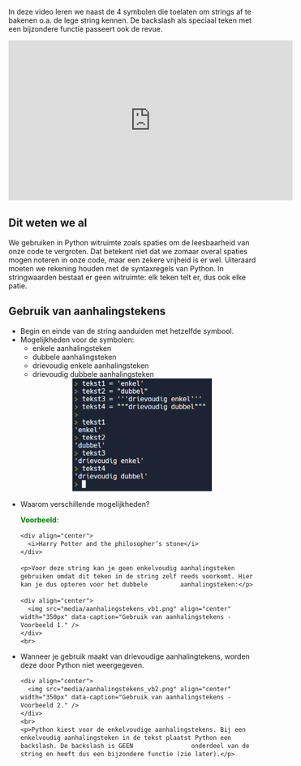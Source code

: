 In deze video leren we naast de 4 symbolen die toelaten om strings af te bakenen o.a. de lege string kennen. De backslash als speciaal teken met een bijzondere functie passeert ook de revue.

<div align="center">
  <iframe width="560" height="315" src="https://www.youtube.com/embed/81YEEXJAk8U" title="YouTube video player" frameborder="0" allow="accelerometer; autoplay; clipboard-write; encrypted-media; gyroscope; picture-in-picture; web-share" allowfullscreen></iframe>
</div>

## Dit weten we al
We gebruiken in Python witruimte zoals spaties om de leesbaarheid van onze code te vergroten. Dat betekent niet dat we zomaar overal spaties mogen noteren in onze code, maar een zekere vrijheid is er wel. Uiteraard moeten we rekening houden met de syntaxregels van Python. In stringwaarden bestaat er geen witruimte: elk teken telt er, dus ook elke patie.

## Gebruik van aanhalingstekens
<ul> 
  <li>Begin en einde van de string aanduiden met hetzelfde symbool.</li>
  <li>Mogelijkheden voor de symbolen:
    <ul>
      <li>enkele aanhalingsteken</li>
      <li>dubbele aanhalingsteken</li>
      <li>drievoudig enkele aanhalingsteken</li>
      <li>drievoudig dubbele aanhalingsteken</li>
    </ul>
    <div align="center">
      <img src="media/aanhalingstekens.png" align="center" width="275px" data-caption="Gebruik van aanhalingstekens." />
    </div>
    <br>
  </li>
  <li>Waarom verschillende mogelijkheden?<br>
    <p><b style="color:green;">Voorbeeld</b>:</p>
    
    <div align="center">
      <i>Harry Potter and the philosopher’s stone</i>
    </div>
    
    <p>Voor deze string kan je geen enkelvoudig aanhalingsteken gebruiken omdat dit teken in de string zelf reeds voorkomt. Hier kan je dus opteren voor het dubbele         aanhalingsteken:</p>
    
    <div align="center">
      <img src="media/aanhalingstekens_vb1.png" align="center" width="350px" data-caption="Gebruik van aanhalingstekens - Voorbeeld 1." />
    </div>
    <br>
  </li>
  <li><p>Wanneer je gebruik maakt van drievoudige aanhalingtekens, worden deze door Python niet weergegeven.</p>
    
    <div align="center">
      <img src="media/aanhalingstekens_vb2.png" align="center" width="350px" data-caption="Gebruik van aanhalingstekens - Voorbeeld 2." />
    </div>
    <br>
    <p>Python kiest voor de enkelvoudige aanhalingstekens. Bij een enkelvoudig aanhalingsteken in de tekst plaatst Python een backslash. De backslash is GEEN                onderdeel van de string en heeft dus een bijzondere functie (zie later).</p>
  </li>
</ul>
